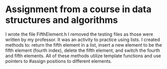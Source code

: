 # Assignment from a course in data structures and algorithms
I wrote the file FifthElement.h
I removed the testing files as those were written by my professor.
It was an activity to practice using lists. 
I created methods to: return the fifth element in a list, 
 insert a new element to be the fifth element (fourth index), delete the fifth element, and switch the fourth and fifth elements. All of these methods utilize template functions and use pointers to #assign positions to different elements.